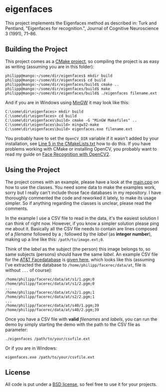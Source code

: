 # eigenfaces #

This project implements the Eigenfaces method as described in: Turk and Pentland, "Eigenfaces for recognition.", Journal of Cognitive Neuroscience
3 (1991), 71–86.

## Building the Project ##

This project comes as a [CMake project](http://www.cmake.org), so compiling the project is as easy as writing (assuming you are in this folder):

```
philipp@mango:~/some/dir/eigenfaces$ mkdir build
philipp@mango:~/some/dir/eigenfaces$ cd build
philipp@mango:~/some/dir/eigenfaces/build$ cmake ..
philipp@mango:~/some/dir/eigenfaces/build$ make
philipp@mango:~/some/dir/eigenfaces/build$ ./eigenfaces filename.ext
```

And if you are in Windows using [MinGW](http://www.mingw.org) it may look like this:

```
C:\some\dir\eigenfaces> mkdir build
C:\some\dir\eigenfaces> cd build
C:\some\dir\eigenfaces\build> cmake -G "MinGW Makefiles" ..
C:\some\dir\eigenfaces\build> mingw32-make
C:\some\dir\eigenfaces\build> eigenfaces.exe filename.ext
```

You probably have to set the `OpenCV_DIR` variable if it wasn't added by your installation, see [Line 5 in the CMakeLists.txt](https://github.com/bytefish/opencv/blob/master/eigenfaces/CMakeLists.txt#L5) how to do this. If you have problems working with CMake or installing OpenCV, you probably want to read my guide on [Face Recognition with OpenCV2](http://www.bytefish.de/blog/face_recognition_with_opencv2). 

## Using the Project ##

The project comes with an example, please have a look at the [main.cpp](https://github.com/bytefish/opencv/blob/master/eigenfaces/src/main.cpp) on how to use the classes. You need some data to make the examples work, sorry but I really can't include those face databases in my repository. I have thoroughly commented the code and reworked it lately, to make its usage simpler. So if anything regarding the classes is unclear, please read the comments.

In the example I use a CSV file to read in the data, it's the easiest solution I can think of right now. However, if you know a simpler solution please ping me about it. Basically all the CSV file needs to contain are lines composed of a _filename_ followed by a _;_ followed by the _label_ (as **integer number**), making up a line like this: `/path/to/image.ext;0`.

Think of the _label_ as the subject (the person) this image belongs to, so same subjects (persons) should have the same _label_. An example CSV file for the [AT&T Facedatabase](http://www.cl.cam.ac.uk/research/dtg/attarchive/facedatabase.html) is [given here](https://github.com/bytefish/opencv/blob/master/eigenfaces/at.txt), which looks like this (assuming I've extracted the database to `/home/philipp/facerec/data/at`, file is without `...` of course):

```
/home/philipp/facerec/data/at/s1/1.pgm;0
/home/philipp/facerec/data/at/s1/2.pgm;0
...
/home/philipp/facerec/data/at/s2/1.pgm;1
/home/philipp/facerec/data/at/s2/2.pgm;1
...
/home/philipp/facerec/data/at/s40/1.pgm;39
/home/philipp/facerec/data/at/s40/2.pgm;39
```

Once you have a CSV file with **valid** _filenames_ and _labels_, you can run the demo by simply starting the demo with the path to the CSV file as parameter:

```
./eigenfaces /path/to/your/csvfile.ext
```

Or if you are in Windows:

```
eigenfaces.exe /path/to/your/csvfile.ext
```

## License ##

All code is put under a [BSD license](http://www.opensource.org/licenses/bsd-license), so feel free to use it for your projects.
